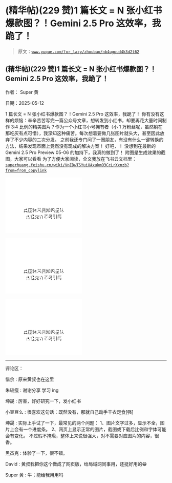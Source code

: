 # (精华帖)(229 赞)1 篇长文 = N 张小红书爆款图？！Gemini 2.5 Pro 这效率，我跪了！

> 原文：[`www.yuque.com/for_lazy/zhoubao/nb4ugpud4k3d2t62`](https://www.yuque.com/for_lazy/zhoubao/nb4ugpud4k3d2t62)

## (精华帖)(229 赞)1 篇长文 = N 张小红书爆款图？！Gemini 2.5 Pro 这效率，我跪了！

作者： Super 黄

日期：2025-05-12

1 篇长文 = N 张小红书爆款图？！Gemini 2.5 Pro 这效率，我跪了！
你有没有这样的烦恼：辛辛苦苦写完一篇公众号文章，想转发到小红书，却要再花大量时间制作 3:4 比例的精美图片？作为一个小红书小号拥有者（小 1 万粉丝呢，虽然躺在那吃灰有点可惜），我深知这种痛苦。每次想着要做几张图片就头大，甚至因此放弃了不少内容的二次分发。
之前我还专门问了一圈朋友，有没有什么一键转换的方法，结果发现市面上竟然没有现成的解决方案！ 好吧，！ 没想到在最新的 Gemini 2.5 Pro
Preview 05-06 的加持下，我真的做到了！ 附图是生成效果的截图，大家可以看看 为了方便大家阅读，全文我放在飞书云文档里： [`superhuang.feishu.cn/wiki/VpIDwTSYuiUAxukmO3CcLrXxnzb?from=from_copylink`](https://superhuang.feishu.cn/wiki/VpIDwTSYuiUAxukmO3CcLrXxnzb?from=from_copylink)

![](img/209bf9c986bf6980aa75538f2ecca636.png "None")

![](img/6e3c2ffdfcd0a3d1fd272e436c1e2320.png "None")

![](img/b404f6b24d21231099e8d4d53c024f79.png "None")

* * *

评论区：

惜余 : 原来黄叔也在这里

朱较瘦 : 谢谢分享 学习 ing

坤晟 : 厉害，好好研究一下，发小红书

小豆豆么 : 很喜欢这句话：既然没有，那就自己动手丰衣足食[强]

坤晟 : 实际上手试了一下，最常见的两个问题： 1、图片文字过多，显示不全，图片上会有一个进度条。 2、网页上显示正常的图片，截图或下载后比例和字体可能会有变化。
不过瑕不掩瑜，整体上来说很强大，对不需要对应图片的内容，很香。

黑杰克 : 体验了一下，很不错。

David : 黄叔我把你这个做成了网页版，给局域网同事用，还挺好用的😁

Super 黄 : 牛；能给我用用吗